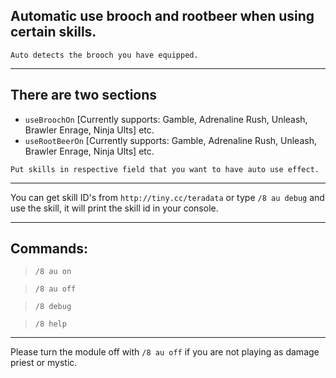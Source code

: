 ## Automatic use brooch and rootbeer when using certain skills.
`Auto detects the brooch you have equipped.`

---

## There are two sections
* `useBroochOn`   [Currently supports: Gamble, Adrenaline Rush, Unleash, Brawler Enrage, Ninja Ults] etc.
* `useRootBeerOn` [Currently supports: Gamble, Adrenaline Rush, Unleash, Brawler Enrage, Ninja Ults] etc.   

`Put skills in respective field that you want to have auto use effect.`

---

You can get skill ID's from `http://tiny.cc/teradata` or type `/8 au debug`
and use the skill, it will print the skill id in your console.

---

## Commands: 
> `/8 au on`

> `/8 au off`

> `/8 debug`

> `/8 help`

---

Please turn the module off with `/8 au off` if you are not playing as damage priest or mystic.
